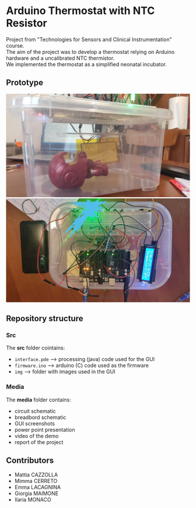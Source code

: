 # Arduino Thermostat with NTC Resistor
Project from "Technologies for Sensors and Clinical Instrumentation" course. \
The aim of the project was to develop a thermostat relying on Arduino hardware and a uncalibrated NTC thermistor.\
We implemented the thermostat as a simplified neonatal incubator.
## Prototype
<img src="media/prototype photos/photo1.jpeg" width="512"/> 
<img src="media/prototype photos/photo2.jpeg" width="512"/> 

## Repository structure
### Src
The **src** folder cointains:
- <code>interface.pde</code> ⟶ processing (java) code used for the GUI
- <code>firmware.ino</code> ⟶ arduino (C) code used as the firmware
- <code>img</code> ⟶ folder with images used in the GUI
### Media
The **media** folder contains:
- circuit schematic
- breadbord schematic
- GUI screenshots
- power point presentation
- video of the demo
- report of the project
## Contributors
- Mattia CAZZOLLA
- Mimma CERRETO
- Emma LACAGNINA
- Giorgia MAIMONE
- Ilaria MONACO
